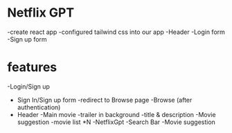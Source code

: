 # Netflix GPT
-create react app
-configured tailwind css into our app
-Header
-Login form
-Sign up form

# features
-Login/Sign up
   - Sign In/Sign up form
   -redirect to Browse page
-Browse (after  authentication)
   - Header
   -Main movie
      -trailer in background
      -title & description
      -Movie suggestion
         -movie list *N
-NetflixGpt
   -Search Bar
   -Movie  suggestion 